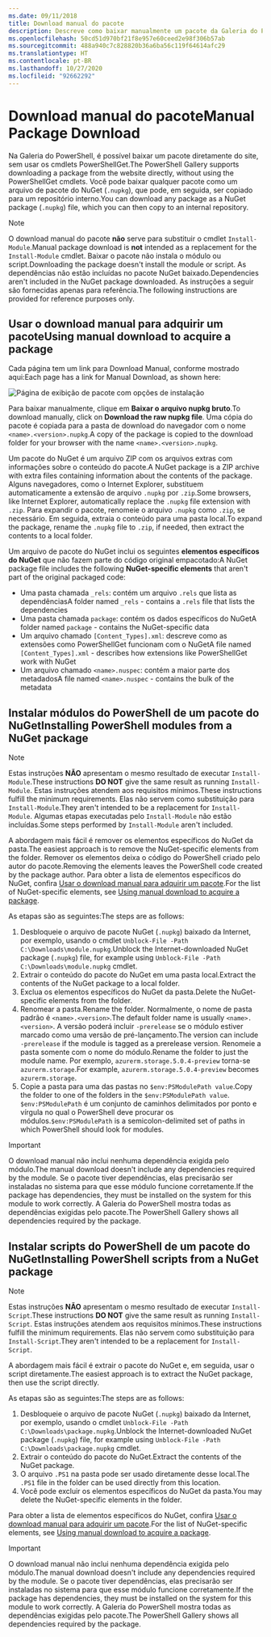 ```yaml
---
ms.date: 09/11/2018
title: Download manual do pacote
description: Descreve como baixar manualmente um pacote da Galeria do PowerShell.
ms.openlocfilehash: 50cd51d970bf21f8e957e60ceed2e98f306b57ab
ms.sourcegitcommit: 488a940c7c828820b36a6ba56c119f64614afc29
ms.translationtype: HT
ms.contentlocale: pt-BR
ms.lasthandoff: 10/27/2020
ms.locfileid: "92662292"
---
```

# <a name="manual-package-download"></a><span data-ttu-id="5aa29-103">Download manual do pacote</span><span class="sxs-lookup"><span data-stu-id="5aa29-103">Manual Package Download</span></span>

<span data-ttu-id="5aa29-104">Na Galeria do PowerShell, é possível baixar um pacote diretamente do site, sem usar os cmdlets PowerShellGet.</span><span class="sxs-lookup"><span data-stu-id="5aa29-104">The PowerShell Gallery supports downloading a package from the website directly, without using the PowerShellGet cmdlets.</span></span> <span data-ttu-id="5aa29-105">Você pode baixar qualquer pacote como um arquivo de pacote do NuGet (`.nupkg`), que pode, em seguida, ser copiado para um repositório interno.</span><span class="sxs-lookup"><span data-stu-id="5aa29-105">You can download any package as a NuGet package (`.nupkg`) file, which you can then copy to an internal repository.</span></span>

> [!NOTE]
> <span data-ttu-id="5aa29-106">O download manual do pacote **não** serve para substituir o cmdlet `Install-Module`.</span><span class="sxs-lookup"><span data-stu-id="5aa29-106">Manual package download is **not** intended as a replacement for the `Install-Module` cmdlet.</span></span>
> <span data-ttu-id="5aa29-107">Baixar o pacote não instala o módulo ou script.</span><span class="sxs-lookup"><span data-stu-id="5aa29-107">Downloading the package doesn't install the module or script.</span></span> <span data-ttu-id="5aa29-108">As dependências não estão incluídas no pacote NuGet baixado.</span><span class="sxs-lookup"><span data-stu-id="5aa29-108">Dependencies aren't included in the NuGet package downloaded.</span></span> <span data-ttu-id="5aa29-109">As instruções a seguir são fornecidas apenas para referência.</span><span class="sxs-lookup"><span data-stu-id="5aa29-109">The following instructions are provided for reference purposes only.</span></span>

## <a name="using-manual-download-to-acquire-a-package"></a><span data-ttu-id="5aa29-110">Usar o download manual para adquirir um pacote</span><span class="sxs-lookup"><span data-stu-id="5aa29-110">Using manual download to acquire a package</span></span>

<span data-ttu-id="5aa29-111">Cada página tem um link para Download Manual, conforme mostrado aqui:</span><span class="sxs-lookup"><span data-stu-id="5aa29-111">Each page has a link for Manual Download, as shown here:</span></span>

![Página de exibição de pacote com opções de instalação](media/manual-download/packagedisplaypagewithpseditions.png)

<span data-ttu-id="5aa29-113">Para baixar manualmente, clique em **Baixar o arquivo nupkg bruto**.</span><span class="sxs-lookup"><span data-stu-id="5aa29-113">To download manually, click on **Download the raw nupkg file**.</span></span> <span data-ttu-id="5aa29-114">Uma cópia do pacote é copiada para a pasta de download do navegador com o nome `<name>.<version>.nupkg`.</span><span class="sxs-lookup"><span data-stu-id="5aa29-114">A copy of the package is copied to the download folder for your browser with the name `<name>.<version>.nupkg`.</span></span>

<span data-ttu-id="5aa29-115">Um pacote do NuGet é um arquivo ZIP com os arquivos extras com informações sobre o conteúdo do pacote.</span><span class="sxs-lookup"><span data-stu-id="5aa29-115">A NuGet package is a ZIP archive with extra files containing information about the contents of the package.</span></span> <span data-ttu-id="5aa29-116">Alguns navegadores, como o Internet Explorer, substituem automaticamente a extensão de arquivo `.nupkg` por `.zip`.</span><span class="sxs-lookup"><span data-stu-id="5aa29-116">Some browsers, like Internet Explorer, automatically replace the `.nupkg` file extension with `.zip`.</span></span> <span data-ttu-id="5aa29-117">Para expandir o pacote, renomeie o arquivo `.nupkg` como `.zip`, se necessário. Em seguida, extraia o conteúdo para uma pasta local.</span><span class="sxs-lookup"><span data-stu-id="5aa29-117">To expand the package, rename the `.nupkg` file to `.zip`, if needed, then extract the contents to a local folder.</span></span>

<span data-ttu-id="5aa29-118">Um arquivo de pacote do NuGet inclui os seguintes **elementos específicos do NuGet** que não fazem parte do código original empacotado:</span><span class="sxs-lookup"><span data-stu-id="5aa29-118">A NuGet package file includes the following **NuGet-specific elements** that aren't part of the original packaged code:</span></span>

- <span data-ttu-id="5aa29-119">Uma pasta chamada `_rels`: contém um arquivo `.rels` que lista as dependências</span><span class="sxs-lookup"><span data-stu-id="5aa29-119">A folder named `_rels` - contains a `.rels` file that lists the dependencies</span></span>
- <span data-ttu-id="5aa29-120">Uma pasta chamada `package`: contém os dados específicos do NuGet</span><span class="sxs-lookup"><span data-stu-id="5aa29-120">A folder named `package` - contains the NuGet-specific data</span></span>
- <span data-ttu-id="5aa29-121">Um arquivo chamado `[Content_Types].xml`: descreve como as extensões como PowerShellGet funcionam com o NuGet</span><span class="sxs-lookup"><span data-stu-id="5aa29-121">A file named `[Content_Types].xml` - describes how extensions like PowerShellGet work with NuGet</span></span>
- <span data-ttu-id="5aa29-122">Um arquivo chamado `<name>.nuspec`: contém a maior parte dos metadados</span><span class="sxs-lookup"><span data-stu-id="5aa29-122">A file named `<name>.nuspec` - contains the bulk of the metadata</span></span>

## <a name="installing-powershell-modules-from-a-nuget-package"></a><span data-ttu-id="5aa29-123">Instalar módulos do PowerShell de um pacote do NuGet</span><span class="sxs-lookup"><span data-stu-id="5aa29-123">Installing PowerShell modules from a NuGet package</span></span>

> [!NOTE]
> <span data-ttu-id="5aa29-124">Estas instruções **NÃO** apresentam o mesmo resultado de executar `Install-Module`.</span><span class="sxs-lookup"><span data-stu-id="5aa29-124">These instructions **DO NOT** give the same result as running `Install-Module`.</span></span> <span data-ttu-id="5aa29-125">Estas instruções atendem aos requisitos mínimos.</span><span class="sxs-lookup"><span data-stu-id="5aa29-125">These instructions fulfill the minimum requirements.</span></span> <span data-ttu-id="5aa29-126">Elas não servem como substituição para `Install-Module`.</span><span class="sxs-lookup"><span data-stu-id="5aa29-126">They aren't intended to be a replacement for `Install-Module`.</span></span>
> <span data-ttu-id="5aa29-127">Algumas etapas executadas pelo `Install-Module` não estão incluídas.</span><span class="sxs-lookup"><span data-stu-id="5aa29-127">Some steps performed by `Install-Module` aren't included.</span></span>

<span data-ttu-id="5aa29-128">A abordagem mais fácil é remover os elementos específicos do NuGet da pasta.</span><span class="sxs-lookup"><span data-stu-id="5aa29-128">The easiest approach is to remove the NuGet-specific elements from the folder.</span></span> <span data-ttu-id="5aa29-129">Remover os elementos deixa o código do PowerShell criado pelo autor do pacote.</span><span class="sxs-lookup"><span data-stu-id="5aa29-129">Removing the elements leaves the PowerShell code created by the package author.</span></span>
<span data-ttu-id="5aa29-130">Para obter a lista de elementos específicos do NuGet, confira [Usar o download manual para adquirir um pacote](#using-manual-download-to-acquire-a-package).</span><span class="sxs-lookup"><span data-stu-id="5aa29-130">For the list of NuGet-specific elements, see [Using manual download to acquire a package](#using-manual-download-to-acquire-a-package).</span></span>

<span data-ttu-id="5aa29-131">As etapas são as seguintes:</span><span class="sxs-lookup"><span data-stu-id="5aa29-131">The steps are as follows:</span></span>

1. <span data-ttu-id="5aa29-132">Desbloqueie o arquivo de pacote NuGet (`.nupkg`) baixado da Internet, por exemplo, usando o cmdlet `Unblock-File -Path C:\Downloads\module.nupkg`.</span><span class="sxs-lookup"><span data-stu-id="5aa29-132">Unblock the Internet-downloaded NuGet package (`.nupkg`) file, for example using `Unblock-File -Path C:\Downloads\module.nupkg` cmdlet.</span></span>
1. <span data-ttu-id="5aa29-133">Extrair o conteúdo do pacote do NuGet em uma pasta local.</span><span class="sxs-lookup"><span data-stu-id="5aa29-133">Extract the contents of the NuGet package to a local folder.</span></span>
1. <span data-ttu-id="5aa29-134">Exclua os elementos específicos do NuGet da pasta.</span><span class="sxs-lookup"><span data-stu-id="5aa29-134">Delete the NuGet-specific elements from the folder.</span></span>
1. <span data-ttu-id="5aa29-135">Renomear a pasta.</span><span class="sxs-lookup"><span data-stu-id="5aa29-135">Rename the folder.</span></span> <span data-ttu-id="5aa29-136">Normalmente, o nome de pasta padrão é `<name>.<version>`.</span><span class="sxs-lookup"><span data-stu-id="5aa29-136">The default folder name is usually `<name>.<version>`.</span></span> <span data-ttu-id="5aa29-137">A versão poderá incluir `-prerelease` se o módulo estiver marcado como uma versão de pré-lançamento.</span><span class="sxs-lookup"><span data-stu-id="5aa29-137">The version can include `-prerelease` if the module is tagged as a prerelease version.</span></span> <span data-ttu-id="5aa29-138">Renomeie a pasta somente com o nome do módulo.</span><span class="sxs-lookup"><span data-stu-id="5aa29-138">Rename the folder to just the module name.</span></span> <span data-ttu-id="5aa29-139">Por exemplo, `azurerm.storage.5.0.4-preview` torna-se `azurerm.storage`.</span><span class="sxs-lookup"><span data-stu-id="5aa29-139">For example, `azurerm.storage.5.0.4-preview` becomes `azurerm.storage`.</span></span>
1. <span data-ttu-id="5aa29-140">Copie a pasta para uma das pastas no `$env:PSModulePath value`.</span><span class="sxs-lookup"><span data-stu-id="5aa29-140">Copy the folder to one of the folders in the `$env:PSModulePath value`.</span></span> <span data-ttu-id="5aa29-141">`$env:PSModulePath` é um conjunto de caminhos delimitados por ponto e vírgula no qual o PowerShell deve procurar os módulos.</span><span class="sxs-lookup"><span data-stu-id="5aa29-141">`$env:PSModulePath` is a semicolon-delimited set of paths in which PowerShell should look for modules.</span></span>

> [!IMPORTANT]
> <span data-ttu-id="5aa29-142">O download manual não inclui nenhuma dependência exigida pelo módulo.</span><span class="sxs-lookup"><span data-stu-id="5aa29-142">The manual download doesn't include any dependencies required by the module.</span></span> <span data-ttu-id="5aa29-143">Se o pacote tiver dependências, elas precisarão ser instaladas no sistema para que esse módulo funcione corretamente.</span><span class="sxs-lookup"><span data-stu-id="5aa29-143">If the package has dependencies, they must be installed on the system for this module to work correctly.</span></span> <span data-ttu-id="5aa29-144">A Galeria do PowerShell mostra todas as dependências exigidas pelo pacote.</span><span class="sxs-lookup"><span data-stu-id="5aa29-144">The PowerShell Gallery shows all dependencies required by the package.</span></span>

## <a name="installing-powershell-scripts-from-a-nuget-package"></a><span data-ttu-id="5aa29-145">Instalar scripts do PowerShell de um pacote do NuGet</span><span class="sxs-lookup"><span data-stu-id="5aa29-145">Installing PowerShell scripts from a NuGet package</span></span>

> [!NOTE]
> <span data-ttu-id="5aa29-146">Estas instruções **NÃO** apresentam o mesmo resultado de executar `Install-Script`.</span><span class="sxs-lookup"><span data-stu-id="5aa29-146">These instructions **DO NOT** give the same result as running `Install-Script`.</span></span> <span data-ttu-id="5aa29-147">Estas instruções atendem aos requisitos mínimos.</span><span class="sxs-lookup"><span data-stu-id="5aa29-147">These instructions fulfill the minimum requirements.</span></span> <span data-ttu-id="5aa29-148">Elas não servem como substituição para `Install-Script`.</span><span class="sxs-lookup"><span data-stu-id="5aa29-148">They aren't intended to be a replacement for `Install-Script`.</span></span>

<span data-ttu-id="5aa29-149">A abordagem mais fácil é extrair o pacote do NuGet e, em seguida, usar o script diretamente.</span><span class="sxs-lookup"><span data-stu-id="5aa29-149">The easiest approach is to extract the NuGet package, then use the script directly.</span></span>

<span data-ttu-id="5aa29-150">As etapas são as seguintes:</span><span class="sxs-lookup"><span data-stu-id="5aa29-150">The steps are as follows:</span></span>

1. <span data-ttu-id="5aa29-151">Desbloqueie o arquivo de pacote NuGet (`.nupkg`) baixado da Internet, por exemplo, usando o cmdlet `Unblock-File -Path C:\Downloads\package.nupkg`.</span><span class="sxs-lookup"><span data-stu-id="5aa29-151">Unblock the Internet-downloaded NuGet package (`.nupkg`) file, for example using `Unblock-File -Path C:\Downloads\package.nupkg` cmdlet.</span></span>
1. <span data-ttu-id="5aa29-152">Extrair o conteúdo do pacote do NuGet.</span><span class="sxs-lookup"><span data-stu-id="5aa29-152">Extract the contents of the NuGet package.</span></span>
1. <span data-ttu-id="5aa29-153">O arquivo `.PS1` na pasta pode ser usado diretamente desse local.</span><span class="sxs-lookup"><span data-stu-id="5aa29-153">The `.PS1` file in the folder can be used directly from this location.</span></span>
1. <span data-ttu-id="5aa29-154">Você pode excluir os elementos específicos do NuGet da pasta.</span><span class="sxs-lookup"><span data-stu-id="5aa29-154">You may delete the NuGet-specific elements in the folder.</span></span>

<span data-ttu-id="5aa29-155">Para obter a lista de elementos específicos do NuGet, confira [Usar o download manual para adquirir um pacote](#using-manual-download-to-acquire-a-package).</span><span class="sxs-lookup"><span data-stu-id="5aa29-155">For the list of NuGet-specific elements, see [Using manual download to acquire a package](#using-manual-download-to-acquire-a-package).</span></span>

> [!IMPORTANT]
> <span data-ttu-id="5aa29-156">O download manual não inclui nenhuma dependência exigida pelo módulo.</span><span class="sxs-lookup"><span data-stu-id="5aa29-156">The manual download doesn't include any dependencies required by the module.</span></span> <span data-ttu-id="5aa29-157">Se o pacote tiver dependências, elas precisarão ser instaladas no sistema para que esse módulo funcione corretamente.</span><span class="sxs-lookup"><span data-stu-id="5aa29-157">If the package has dependencies, they must be installed on the system for this module to work correctly.</span></span> <span data-ttu-id="5aa29-158">A Galeria do PowerShell mostra todas as dependências exigidas pelo pacote.</span><span class="sxs-lookup"><span data-stu-id="5aa29-158">The PowerShell Gallery shows all dependencies required by the package.</span></span>
